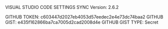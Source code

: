 VISUAL STUDIO CODE SETTINGS SYNC 
Version: 2.6.2

GITHUB TOKEN: c603447d2027eb4053d57eedec2e4e73dc74baa2
GITHUB GIST: e435f162866ba7ca7005d2cad2008d4e
GITHUB GIST TYPE: Secret
